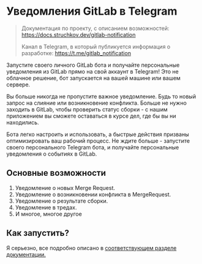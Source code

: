 # Уведомления GitLab в Telegram

> Документация по проекту, с описанием возможностей: https://docs.struchkov.dev/gitlab-notification
> 
> Канал в Telegram, в который публикуется информация о разработке: https://t.me/gitlab_notification

Запустите своего личного GitLab бота и получайте персональные уведомления из GitLab прямо на свой аккаунт в Telegram! Это не облачное решение, бот запускается на вашей машине или вашем сервере.

Вы больше никогда не пропустите важное уведомление. Будь то новый запрос на слияние или возникновение конфликта. Больше не нужно заходить в GitLab, чтобы проверить статус сборки - с нашим приложением вы сможете оставаться в курсе дел, где бы вы ни находились.

Бота легко настроить и использовать, а быстрые действия призваны оптимизировать ваш рабочий процесс. Не ждите больше - запустите своего персонального Telegram бота, и получайте персональные уведомления о событиях в GitLab.

## Основные возможности

1. Уведомление о новых Merge Request.
2. Уведомление о возникновении конфликта в MergeRequest.
3. Уведомление о результате сборки.
4. Уведомление в тредах.
5. И многое, многое другое

## Как запустить?

Я серьезно, все подробно описано в [соответствующем разделе документации.](https://docs.struchkov.dev/gitlab-notification/ru/latest/getting-started/configuration/)